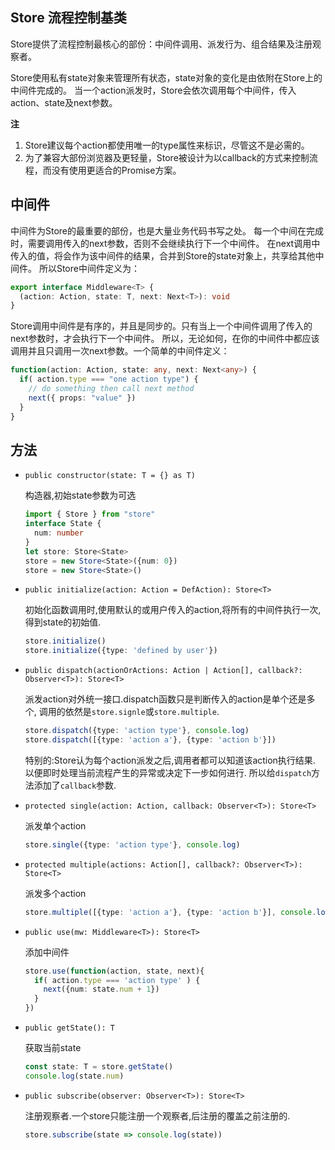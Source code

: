 ## Store 流程控制基类
Store提供了流程控制最核心的部份：中间件调用、派发行为、组合结果及注册观察者。

Store使用私有state对象来管理所有状态，state对象的变化是由依附在Store上的中间件完成的。
当一个action派发时，Store会依次调用每个中间件，传入action、state及next参数。

**注**
1. Store建议每个action都使用唯一的type属性来标识，尽管这不是必需的。
2. 为了兼容大部份浏览器及更轻量，Store被设计为以callback的方式来控制流程，而没有使用更适合的Promise方案。

## 中间件
中间件为Store的最重要的部份，也是大量业务代码书写之处。
每一个中间在完成时，需要调用传入的next参数，否则不会继续执行下一个中间件。
在next调用中传入的值，将会作为该中间件的结果，合并到Store的state对象上，共享给其他中间件。
所以Store中间件定义为：
```ts
export interface Middleware<T> {
  (action: Action, state: T, next: Next<T>): void
}
```
Store调用中间件是有序的，并且是同步的。只有当上一个中间件调用了传入的next参数时，才会执行下一个中间件。
所以，无论如何，在你的中间件中都应该调用并且只调用一次next参数。一个简单的中间件定义：
```ts
function(action: Action, state: any, next: Next<any>) {
  if( action.type === "one action type") {
    // do something then call next method
    next({ props: "value" })
  }
}
```

## 方法
+ `public constructor(state: T = {} as T)`

  构造器,初始state参数为可选
  ```ts
  import { Store } from "store"
  interface State {
    num: number
  }
  let store: Store<State>
  store = new Store<State>({num: 0})
  store = new Store<State>()
  ```

+ `public initialize(action: Action = DefAction): Store<T>`

  初始化函数调用时,使用默认的或用户传入的action,将所有的中间件执行一次,得到state的初始值.
  ```ts
  store.initialize()
  store.initialize({type: 'defined by user'})
  ```

+ `public dispatch(actionOrActions: Action | Action[], callback?: Observer<T>): Store<T>`

  派发action对外统一接口.dispatch函数只是判断传入的action是单个还是多个,
  调用的依然是`store.signle`或`store.multiple`.
  ```ts
  store.dispatch({type: 'action type'}, console.log)
  store.dispatch([{type: 'action a'}, {type: 'action b'}])
  ```
  特别的:Store认为每个action派发之后,调用者都可以知道该action执行结果.
  以便即时处理当前流程产生的异常或决定下一步如何进行.
  所以给`dispatch`方法添加了`callback`参数.

+ `protected single(action: Action, callback: Observer<T>): Store<T>`

  派发单个action
  ```ts
  store.single({type: 'action type'}, console.log)
  ```

+ `protected multiple(actions: Action[], callback?: Observer<T>): Store<T>`

  派发多个action
  ```ts
  store.multiple([{type: 'action a'}, {type: 'action b'}], console.log)
  ```

+ `public use(mw: Middleware<T>): Store<T>`

  添加中间件
  ```ts
  store.use(function(action, state, next){
    if( action.type === 'action type' ) {
      next({num: state.num + 1})
    }
  })
  ```

+ `public getState(): T`

  获取当前state
  ```ts
  const state: T = store.getState()
  console.log(state.num)
  ```

+ `public subscribe(observer: Observer<T>): Store<T>`

  注册观察者.一个store只能注册一个观察者,后注册的覆盖之前注册的.
  ```ts
  store.subscribe(state => console.log(state))
  ```
